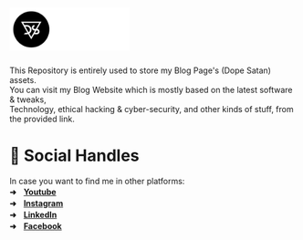 <h1 align="left"><a href="https://github.com/utsanjan/DopeSatan/tree/master">
<img src="https://raw.githubusercontent.com/utsanjan/DopeSatan/master/footer.png" style="width: 210px"></a></h1>
This Repository is entirely used to store my Blog Page's (Dope Satan) assets.
<br/>You can visit my Blog Website which is mostly based on the latest software &amp; tweaks,
<br/>Technology, ethical hacking &amp; cyber-security, and other kinds of stuff, from the provided link.

# 📲 Social Handles
In case you want to find me in other platforms:<br>
**➜ㅤ[Youtube](https://www.youtube.com/dopesatan)<br>
➜ㅤ[Instagram](https://www.instagram.com/utsanjan)<br>
➜ㅤ[LinkedIn](https://www.linkedin.com/in/utsanjan)<br>
➜ㅤ[Facebook](https://www.facebook.com/utsanjan)**
